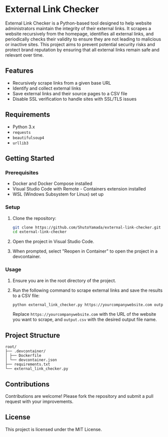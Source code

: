 # External Link Checker

External Link Checker is a Python-based tool designed to help website administrators maintain the integrity of their external links. It scrapes a website recursively from the homepage, identifies all external links, and periodically checks their validity to ensure they are not leading to malicious or inactive sites. This project aims to prevent potential security risks and protect brand reputation by ensuring that all external links remain safe and relevant over time.

## Features

- Recursively scrape links from a given base URL
- Identify and collect external links
- Save external links and their source pages to a CSV file
- Disable SSL verification to handle sites with SSL/TLS issues

## Requirements

- Python 3.x
- `requests`
- `beautifulsoup4`
- `urllib3`

## Getting Started

### Prerequisites
- Docker and Docker Compose installed
- Visual Studio Code with Remote - Containers extension installed
- WSL (Windows Subsystem for Linux) set up

### Setup
1. Clone the repository:
    ```sh
    git clone https://github.com/ShutoYamada/external-link-checker.git
    cd external-link-checker
    ```

2. Open the project in Visual Studio Code.

3. When prompted, select "Reopen in Container" to open the project in a devcontainer.

### Usage
1. Ensure you are in the root directory of the project.

2. Run the following command to scrape external links and save the results to a CSV file:
    ```sh
    python external_link_checker.py https://yourcompanywebsite.com output.csv
    ```

    Replace `https://yourcompanywebsite.com` with the URL of the website you want to scrape, and `output.csv` with the desired output file name.

## Project Structure
```
root/
├── .devcontainer/
│ ├── Dockerfile
│ └── devcontainer.json
├── requirements.txt
└── external_link_checker.py
```

## Contributions
Contributions are welcome! Please fork the repository and submit a pull request with your improvements.

## License
This project is licensed under the MIT License.
